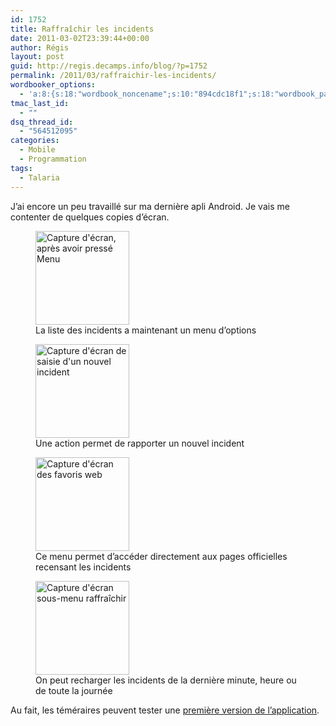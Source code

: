 ```yaml
---
id: 1752
title: Raffraîchir les incidents
date: 2011-03-02T23:39:44+00:00
author: Régis
layout: post
guid: http://regis.decamps.info/blog/?p=1752
permalink: /2011/03/raffraichir-les-incidents/
wordbooker_options:
  - 'a:8:{s:18:"wordbook_noncename";s:10:"894cdc18f1";s:18:"wordbook_page_post";s:4:"-100";s:18:"wordbook_orandpage";s:1:"2";s:23:"wordbook_default_author";s:1:"1";s:23:"wordbook_extract_length";s:3:"256";s:19:"wordbook_actionlink";s:3:"300";s:18:"wordbook_attribute";s:0:"";s:29:"wordbooker_status_update_text";s:33:"New blog post :  %title% - %link%";}'
tmac_last_id:
  - ""
dsq_thread_id:
  - "564512095"
categories:
  - Mobile
  - Programmation
tags:
  - Talaria
---
```

J’ai encore un peu travaillé sur ma dernière apli Android. Je vais me contenter de quelques copies d’écran.

<div id='gallery-1' class='gallery galleryid-1752 gallery-columns-3 gallery-size-thumbnail'>
  <figure class='gallery-item'> 
  
  <div class='gallery-icon portrait'>
    <a href='http://regis.decamps.info/blog/2011/03/raffraichir-les-incidents/device1-3/'><img width="150" height="150" src="http://regis.decamps.info/blog/wp-content/uploads/2011/03/device1-150x150.png" class="attachment-thumbnail size-thumbnail" alt="Capture d&#039;écran, après avoir pressé Menu" aria-describedby="gallery-1-1753" /></a>
  </div><figcaption class='wp-caption-text gallery-caption' id='gallery-1-1753'> La liste des incidents a maintenant un menu d’options </figcaption></figure><figure class='gallery-item'> 
  
  <div class='gallery-icon portrait'>
    <a href='http://regis.decamps.info/blog/2011/03/raffraichir-les-incidents/device3-2/'><img width="150" height="150" src="http://regis.decamps.info/blog/wp-content/uploads/2011/03/device3-150x150.png" class="attachment-thumbnail size-thumbnail" alt="Capture d&#039;écran de saisie d&#039;un nouvel incident" aria-describedby="gallery-1-1756" /></a>
  </div><figcaption class='wp-caption-text gallery-caption' id='gallery-1-1756'> Une action permet de rapporter un nouvel incident </figcaption></figure><figure class='gallery-item'> 
  
  <div class='gallery-icon portrait'>
    <a href='http://regis.decamps.info/blog/2011/03/raffraichir-les-incidents/device5/'><img width="150" height="150" src="http://regis.decamps.info/blog/wp-content/uploads/2011/03/device5-150x150.png" class="attachment-thumbnail size-thumbnail" alt="Capture d&#039;écran des favoris web" aria-describedby="gallery-1-1757" /></a>
  </div><figcaption class='wp-caption-text gallery-caption' id='gallery-1-1757'> Ce menu permet d’accéder directement aux pages officielles recensant les incidents </figcaption></figure><figure class='gallery-item'> 
  
  <div class='gallery-icon portrait'>
    <a href='http://regis.decamps.info/blog/2011/03/raffraichir-les-incidents/device2-3/'><img width="150" height="150" src="http://regis.decamps.info/blog/wp-content/uploads/2011/03/device2-150x150.png" class="attachment-thumbnail size-thumbnail" alt="Capture d&#039;écran sous-menu raffraîchir" aria-describedby="gallery-1-1758" /></a>
  </div><figcaption class='wp-caption-text gallery-caption' id='gallery-1-1758'> On peut recharger les incidents de la dernière minute, heure ou de toute la journée </figcaption></figure>
</div>

Au fait, les téméraires peuvent tester une [première version de l’application](http://regis.decamps.info/blog/projects/incidents-transports/).
